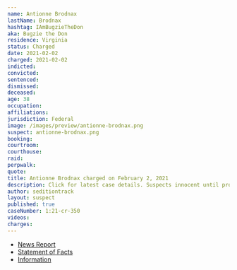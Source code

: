 ```yaml
---
name: Antionne Brodnax
lastName: Brodnax
hashtag: IAmBugzieTheDon
aka: Bugzie the Don
residence: Virginia
status: Charged
date: 2021-02-02
charged: 2021-02-02
indicted:
convicted:
sentenced:
dismissed:
deceased:
age: 38
occupation:
affiliations:
jurisdiction: Federal
image: /images/preview/antionne-brodnax.png
suspect: antionne-brodnax.png
booking:
courtroom:
courthouse:
raid:
perpwalk:
quote:
title: Antionne Brodnax charged on February 2, 2021
description: Click for latest case details. Suspects innocent until proven guilty.
author: seditiontrack
layout: suspect
published: true
caseNumber: 1:21-cr-350
videos:
charges:
---
```

- [News Report](https://www.wric.com/news/crime/man-arrested-in-sandston-for-entering-u-s-capitol-building-during-jan-6-riot/)
- [Statement of Facts](https://www.justice.gov/usao-dc/case-multi-defendant/file/1378461/download)
- [Information](https://www.justice.gov/usao-dc/case-multi-defendant/file/1394471/download)
